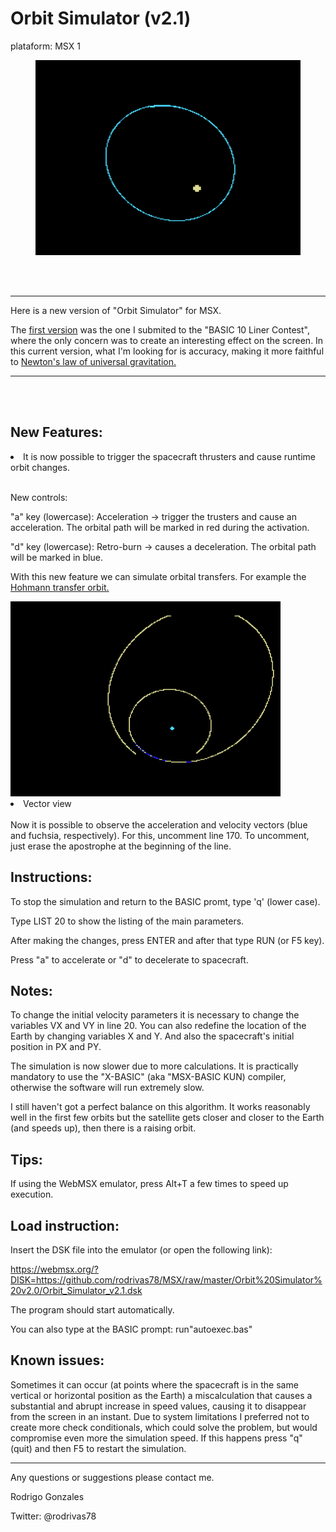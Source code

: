 

Orbit Simulator (v2.1)
============================

plataform: MSX 1

<figure>
<img src="https://github.com/rodrivas78/MSX/raw/master/Orbit%20Simulator%20v2.0/screenshots/orbit_simulator_2_0.png" alt="header image" width="432" height="312">	
</figure>
</br>  
</br>  

---------------------------------------------------------------
Here is a new version of "Orbit Simulator" for MSX.


The <a href="https://github.com/rodrivas78/MSX/tree/master/BASIC_10_Liners/Orbit_Simulator">first version</a> was the one I submited to the "BASIC 10 Liner Contest", where the only concern was to create an interesting effect on the screen.
In this current version, what I'm looking for is accuracy, making it more faithful to <a href="https://en.wikipedia.org/wiki/Newton%27s_law_of_universal_gravitation">Newton's law of universal gravitation.</a>

---------------------------------------------------------------------------------

</br>  
</br>  

New Features:
-------------

<li>   It is now possible to trigger the spacecraft thrusters and cause runtime orbit changes.</li>
</br>

  New controls:

  "a" key (lowercase): Acceleration -> trigger the trusters and cause an acceleration. The orbital path will be marked in red during the activation. 
                                                                      
  "d" key (lowercase): Retro-burn -> causes a deceleration. The orbital path will be marked in blue.
  

With this new feature we can simulate orbital transfers. For example the <a href="https://en.wikipedia.org/wiki/Hohmann_transfer_orbit">Hohmann transfer orbit.</a>

<img src="https://raw.githubusercontent.com/rodrivas78/MSX/master/Orbit%20Simulator%20v2.0/screenshots/hohmman1.png" alt="header image" width="432" height="312">	


  <li>  Vector view </li>
 </br>  
   Now it is possible to observe the acceleration and velocity vectors (blue and fuchsia, respectively). For this, uncomment line 170. To uncomment, just erase the apostrophe   at the beginning of the line. 

Instructions:
-------------

To stop the simulation and return to the BASIC promt, type 'q' (lower case).

Type LIST 20  to show the listing of the main parameters.

After making the changes, press ENTER and after that type RUN (or F5 key).

Press "a" to accelerate or "d" to decelerate to spacecraft.

Notes:
------

To change the initial velocity parameters it is necessary to change the variables VX and VY in line 20. You can also redefine the location of the Earth by changing 
variables X and Y. And also the spacecraft's initial position in PX and PY.

The simulation is now slower due to more calculations. It is practically mandatory to use the "X-BASIC" (aka "MSX-BASIC KUN) compiler, otherwise the software will run extremely slow.

I still haven't got a perfect balance on this algorithm. It works reasonably well in the first few orbits but the satellite gets closer and closer to the Earth (and speeds up), then there is a raising orbit.

Tips:
-----

If using the WebMSX emulator, press Alt+T a few times to speed up execution.

Load instruction:
-----------------

Insert the DSK file into the emulator (or open the following link):

https://webmsx.org/?DISK=https://github.com/rodrivas78/MSX/raw/master/Orbit%20Simulator%20v2.0/Orbit_Simulator_v2.1.dsk

The program should start automatically.

You can also type at the BASIC prompt:
run"autoexec.bas" <ENTER>
  
 
Known issues:
------------- 

Sometimes it can occur (at points where the spacecraft is in the same vertical or horizontal position as the Earth) a miscalculation that causes a substantial and abrupt increase in speed values, causing it to disappear from the screen in an instant. Due to system limitations I preferred not to create more check conditionals, which could solve the problem, but would compromise even more the simulation speed. If this happens press "q" (quit) and then F5 to restart the simulation.
  
----------------------------------------------------------------------------

Any questions or suggestions please contact me.

Rodrigo Gonzales
  
Twitter: @rodrivas78

